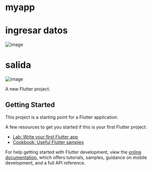 # myapp

# ingresar datos
![image](https://github.com/user-attachments/assets/7facd0f0-3dfe-40b4-a42b-8a63773f6673)

# salida
![image](https://github.com/user-attachments/assets/01396405-430c-46a6-a20e-113ae2abbac0)

A new Flutter project.

## Getting Started

This project is a starting point for a Flutter application.

A few resources to get you started if this is your first Flutter project:

- [Lab: Write your first Flutter app](https://docs.flutter.dev/get-started/codelab)
- [Cookbook: Useful Flutter samples](https://docs.flutter.dev/cookbook)

For help getting started with Flutter development, view the
[online documentation](https://docs.flutter.dev/), which offers tutorials,
samples, guidance on mobile development, and a full API reference.
